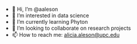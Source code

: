 - 👋 Hi, I’m @aaleson
- 👀 I’m interested in data science 
- 🌱 I’m currently learning Phyton 
- 💞️ I’m looking to collaborate on research projects 
- 📫 How to reach me: alicia.aleson@upc.edu 

<!---
aaleson/aaleson is a ✨ special ✨ repository because its `README.md` (this file) appears on your GitHub profile.
You can click the Preview link to take a look at your changes.
--->
